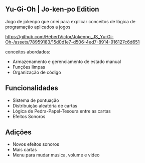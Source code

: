 ## Yu-Gi-Oh | Jo-ken-po Edition

Jogo de jokenpo que criei para explicar conceitos de lógica de programação aplicados a jogos

https://github.com/HebertVictor/Jokenpo_JS_Yu-Gi-Oh-/assets/78959183/15d0d1e7-d506-4ed7-8914-916127c6d651

conceitos abordados:

- Armazenamento e gerenciamento de estado manual
- Funções limpas
- Organização de código


## Funcionalidades
- Sistema de pontuação
- Distribuição aleatória de cartas
- Lógica de Pedra-Papel-Tesoura entre as cartas
- Efeitos Sonoros

## Adições
- Novos efeitos sonoros
- Mais cartas 
- Menu para mudar musica, volume e video
  
